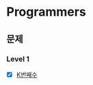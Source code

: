 # Programmers 




## 문제

### Level 1 
- [x] [K번째수](https://github.com/dv-zinke/algorithm/tree/master/programmers/courses/42748)